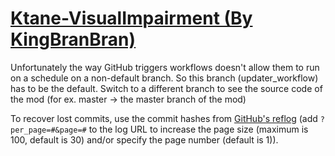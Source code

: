 # [Ktane-VisualImpairment (By KingBranBran)](https://github.com/KingBranBran/Ktane-VisualImpairment)

Unfortunately the way GitHub triggers workflows doesn't allow them to run on a schedule on a non-default branch. So this branch (updater_workflow) has to be the default. Switch to a different branch to see the source code of the mod (for ex. master -> the master branch of the mod)

To recover lost commits, use the commit hashes from [GitHub's reflog](https://api.github.com/repos/KtaneModules/Ktane-VisualImpairment-KingBranBran/events) (add `?per_page=#&page=#` to the log URL to increase the page size (maximum is 100, default is 30) and/or specify the page number (default is 1)).
